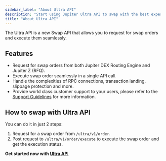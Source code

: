 ```yaml
---
sidebar_label: "About Ultra API"
description: "Start using Jupiter Ultra API to swap with the best experience."
title: "About Ultra API"
---
```


<head>
    <title>Ultra API</title>
    <meta name="twitter:card" content="summary" />
</head>

The Ultra API is a new Swap API that allows you to request for swap orders and execute them seamlessly.

## Features

- Request for swap orders from both Jupiter DEX Routing Engine and Jupiter Z (RFQ).
- Execute swap order seamlessly in a single API call.
- Handle the complexities of RPC connections, transaction landing, slippage protection and more.
- Provide world class customer support to your users, please refer to the [Support Guidelines](/docs/support-guidelines) for more information.

## How to swap with Ultra API

You can do it in just 2 steps:

1. Request for a swap order from `/ultra/v1/order`.
2. Post request to `/ultra/v1/order/execute` to execute the swap order and get the execution status.

**Get started now with [Ultra API](/docs/ultra-api/get-order)**
